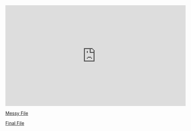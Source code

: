 <iframe width="560" height="315" src="https://www.youtube.com/embed/TN3Whnwe_A0" title="YouTube video player" frameborder="0" allow="accelerometer; autoplay; clipboard-write; encrypted-media; gyroscope; picture-in-picture" allowfullscreen></iframe>

[Messy File](html/messyProjectFinal.html)

[Final File](html/finalProject.html)